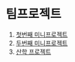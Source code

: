 # 팀프로젝트

1. [첫번째 미니프로젝트](https://github.com/bapadapa/IITP_Project/tree/master/miniProject)
2. [두번째 미니프로젝트](https://github.com/bapadapa/IITP_Project/tree/master/SecondMiniProject)
3. [산학 프로젝트](https://github.com/bapadapa/IITP_Project/tree/master/finalProject)
